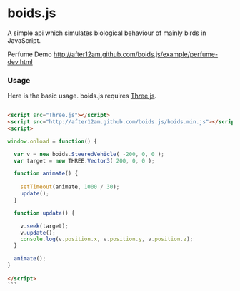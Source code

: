 # boids.js

A simple api which simulates biological behaviour of mainly birds in JavaScript.

Perfume Demo http://after12am.github.com/boids.js/example/perfume-dev.html
  
  
### Usage ###

Here is the basic usage. boids.js requires [Three.js](https://github.com/mrdoob/three.js/). 

```html

<script src="Three.js"></script>
<script src="http://after12am.github.com/boids.js/boids.min.js"></script>
<script>

window.onload = function() {

  var v = new boids.SteeredVehicle( -200, 0, 0 );
  var target = new THREE.Vector3( 200, 0, 0 );

  function animate() {
    
    setTimeout(animate, 1000 / 30);
    update();
  }

  function update() {

    v.seek(target);
    v.update();
    console.log(v.position.x, v.position.y, v.position.z);
  }

  animate();
}
  
</script>
```　